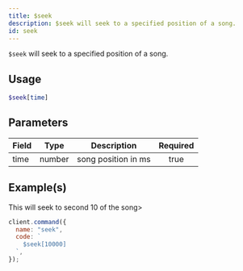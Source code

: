 ```yaml
---
title: $seek
description: $seek will seek to a specified position of a song.
id: seek
---
```


`$seek` will seek to a specified position of a song.

## Usage

```php
$seek[time]
```

## Parameters

| Field | Type   | Description         | Required |
| ----- | ------ | ------------------- | :------: |
| time  | number | song position in ms |   true   |

## Example(s)

This will seek to second 10 of the song>

```javascript
client.command({
  name: "seek",
  code: `
    $seek[10000]
  `,
});
```
